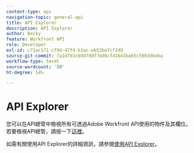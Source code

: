 ```yaml
---
content-type: api
navigation-topic: general-api
title: API Explorer
description: API Explorer
author: Becky
feature: Workfront API
role: Developer
exl-id: c71ac171-cf94-47f4-b1ac-eb53be7cf2d9
source-git-commit: 7a1df83c0dd7ddf7dd6cf41643ba65c5903d6eba
workflow-type: tm+mt
source-wordcount: '50'
ht-degree: 14%

---
```



# API Explorer

您可以在API總管中檢視所有可透過Adobe Workfront API使用的物件及其欄位。 若要檢視API總管，請按一下[這裡](https://developer.adobe.com/workfront/api-explorer/)。

如需有關使用API Explorer的詳細資訊，請參閱[使用API Explorer](../../wf-api/general/using-api-explorer.md)。
